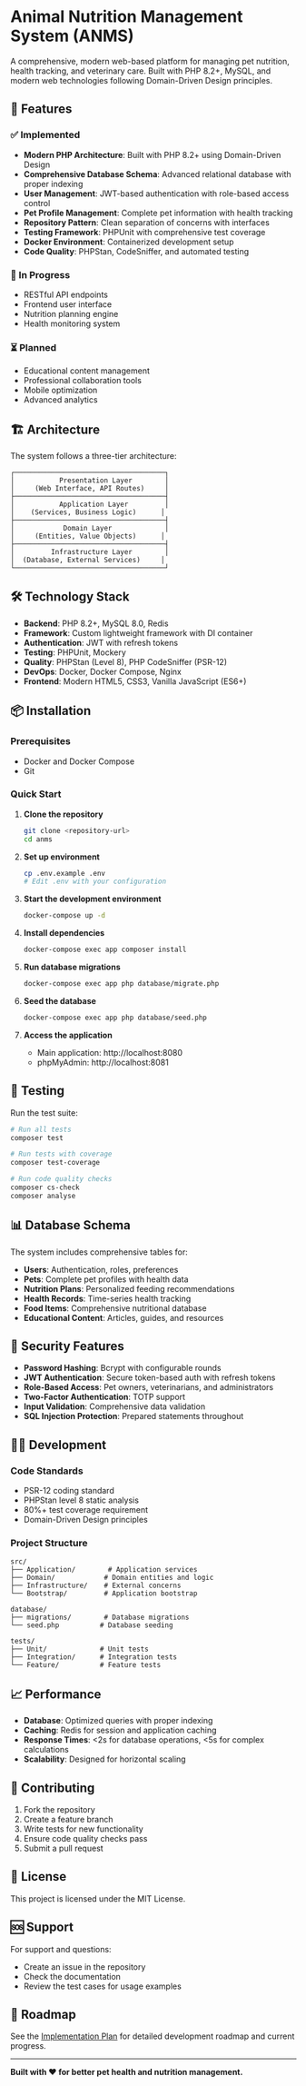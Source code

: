 # Animal Nutrition Management System (ANMS)

A comprehensive, modern web-based platform for managing pet nutrition, health tracking, and veterinary care. Built with PHP 8.2+, MySQL, and modern web technologies following Domain-Driven Design principles.

## 🚀 Features

### ✅ Implemented
- **Modern PHP Architecture**: Built with PHP 8.2+ using Domain-Driven Design
- **Comprehensive Database Schema**: Advanced relational database with proper indexing
- **User Management**: JWT-based authentication with role-based access control
- **Pet Profile Management**: Complete pet information with health tracking
- **Repository Pattern**: Clean separation of concerns with interfaces
- **Testing Framework**: PHPUnit with comprehensive test coverage
- **Docker Environment**: Containerized development setup
- **Code Quality**: PHPStan, CodeSniffer, and automated testing

### 🔄 In Progress
- RESTful API endpoints
- Frontend user interface
- Nutrition planning engine
- Health monitoring system

### ⏳ Planned
- Educational content management
- Professional collaboration tools
- Mobile optimization
- Advanced analytics

## 🏗️ Architecture

The system follows a three-tier architecture:

```
┌─────────────────────────────────────┐
│           Presentation Layer        │
│     (Web Interface, API Routes)     │
├─────────────────────────────────────┤
│           Application Layer         │
│    (Services, Business Logic)      │
├─────────────────────────────────────┤
│            Domain Layer             │
│     (Entities, Value Objects)      │
├─────────────────────────────────────┤
│         Infrastructure Layer        │
│  (Database, External Services)     │
└─────────────────────────────────────┘
```

## 🛠️ Technology Stack

- **Backend**: PHP 8.2+, MySQL 8.0, Redis
- **Framework**: Custom lightweight framework with DI container
- **Authentication**: JWT with refresh tokens
- **Testing**: PHPUnit, Mockery
- **Quality**: PHPStan (Level 8), PHP CodeSniffer (PSR-12)
- **DevOps**: Docker, Docker Compose, Nginx
- **Frontend**: Modern HTML5, CSS3, Vanilla JavaScript (ES6+)

## 📦 Installation

### Prerequisites
- Docker and Docker Compose
- Git

### Quick Start

1. **Clone the repository**
   ```bash
   git clone <repository-url>
   cd anms
   ```

2. **Set up environment**
   ```bash
   cp .env.example .env
   # Edit .env with your configuration
   ```

3. **Start the development environment**
   ```bash
   docker-compose up -d
   ```

4. **Install dependencies**
   ```bash
   docker-compose exec app composer install
   ```

5. **Run database migrations**
   ```bash
   docker-compose exec app php database/migrate.php
   ```

6. **Seed the database**
   ```bash
   docker-compose exec app php database/seed.php
   ```

7. **Access the application**
   - Main application: http://localhost:8080
   - phpMyAdmin: http://localhost:8081

## 🧪 Testing

Run the test suite:
```bash
# Run all tests
composer test

# Run tests with coverage
composer test-coverage

# Run code quality checks
composer cs-check
composer analyse
```

## 📊 Database Schema

The system includes comprehensive tables for:

- **Users**: Authentication, roles, preferences
- **Pets**: Complete pet profiles with health data
- **Nutrition Plans**: Personalized feeding recommendations
- **Health Records**: Time-series health tracking
- **Food Items**: Comprehensive nutritional database
- **Educational Content**: Articles, guides, and resources

## 🔐 Security Features

- **Password Hashing**: Bcrypt with configurable rounds
- **JWT Authentication**: Secure token-based auth with refresh tokens
- **Role-Based Access**: Pet owners, veterinarians, and administrators
- **Two-Factor Authentication**: TOTP support
- **Input Validation**: Comprehensive data validation
- **SQL Injection Protection**: Prepared statements throughout

## 🏃‍♂️ Development

### Code Standards
- PSR-12 coding standard
- PHPStan level 8 static analysis
- 80%+ test coverage requirement
- Domain-Driven Design principles

### Project Structure
```
src/
├── Application/        # Application services
├── Domain/            # Domain entities and logic
├── Infrastructure/    # External concerns
└── Bootstrap/         # Application bootstrap

database/
├── migrations/        # Database migrations
└── seed.php          # Database seeding

tests/
├── Unit/             # Unit tests
├── Integration/      # Integration tests
└── Feature/          # Feature tests
```

## 📈 Performance

- **Database**: Optimized queries with proper indexing
- **Caching**: Redis for session and application caching
- **Response Times**: <2s for database operations, <5s for complex calculations
- **Scalability**: Designed for horizontal scaling

## 🤝 Contributing

1. Fork the repository
2. Create a feature branch
3. Write tests for new functionality
4. Ensure code quality checks pass
5. Submit a pull request

## 📄 License

This project is licensed under the MIT License.

## 🆘 Support

For support and questions:
- Create an issue in the repository
- Check the documentation
- Review the test cases for usage examples

## 🎯 Roadmap

See the [Implementation Plan](.kiro/specs/modern-anms-redesign/tasks.md) for detailed development roadmap and current progress.

---

**Built with ❤️ for better pet health and nutrition management.**